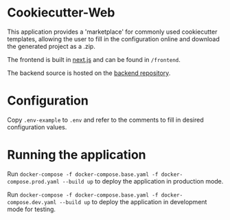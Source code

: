 # Cookiecutter-Web

This application provides a 'marketplace' for commonly used cookiecutter templates, allowing the user to fill in the configuration online and download the generated project as a .zip.

The frontend is built in [next.js](https://nextjs.org/) and can be found in `/frontend`.

The backend source is hosted on the [backend repository](https://codebase.helmholtz.cloud/m-team/ai/cookiecutter-web-backend).

# Configuration

Copy `.env-example` to `.env` and refer to the comments to fill in desired configuration values.

# Running the application

Run `docker-compose -f docker-compose.base.yaml -f docker-compose.prod.yaml --build up` to deploy the application in production mode.

Run `docker-compose -f docker-compose.base.yaml -f docker-compose.dev.yaml --build up` to deploy the application in development mode for testing.
